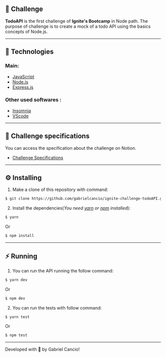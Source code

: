 ## :pushpin: Challenge
**TodoAPI** is the first challenge of **Ignite's Bootcamp** in Node path. The purpose of challenge is to create a mock of a todo API using the basics concepts of Node.js.

---

## :rocket: Technologies
### **Main:**
- [JavaScript](https://developer.mozilla.org/en-US/docs/Web/JavaScript)
- [Node.js](https://nodejs.org/en/)
- [Express.js](https://expressjs.com/)


### **Other used softwares :**
- [Insomnia](https://insomnia.rest/download)
- [VScode](https://code.visualstudio.com/)

---

## :bookmark_tabs: Challenge specifications
You can access the specification about the challenge on Notion.

- [Challenge Specifications](https://www.notion.so/Desafio-01-Conceitos-do-Node-js-59ccb235aecd43a6a06bf09a24e7ede8)

---

## :gear: Installing
1. Make a clone of this repository with command: 
```bash
$ git clone https://github.com/gabrielcancio/ignite-challenge-todoAPI.git
```

2. Install the dependencies(*You need [yarn](https://yarnpkg.com/getting-started/install) or [npm](https://www.npmjs.com/get-npm) installed*): 
```bash
$ yarn
```
Or
```bash
$ npm install
```

---

## :zap: Running
1. You can run the API running the follow command:
```bash
$ yarn dev
```
Or
```bash
$ npm dev
```
2. You can run the tests with follow command:
```bash
$ yarn test
```
Or
```bash
$ npm test
``` 
---
Developed with :green_heart: by Gabriel Cancio!